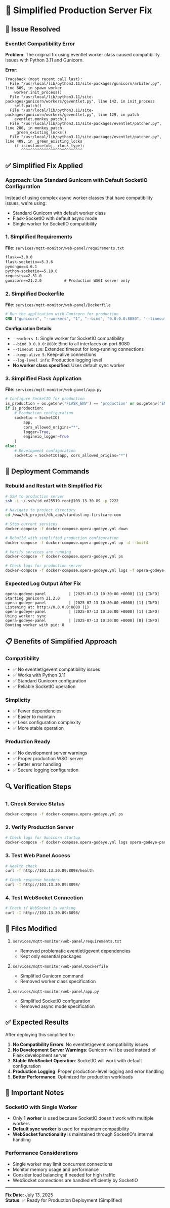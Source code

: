 # 🔧 Simplified Production Server Fix

## 🚨 Issue Resolved

### **Eventlet Compatibility Error**
**Problem**: The original fix using eventlet worker class caused compatibility issues with Python 3.11 and Gunicorn.

**Error**:
```
Traceback (most recent call last):
  File "/usr/local/lib/python3.11/site-packages/gunicorn/arbiter.py", line 609, in spawn_worker
    worker.init_process()
  File "/usr/local/lib/python3.11/site-packages/gunicorn/workers/geventlet.py", line 142, in init_process
    self.patch()
  File "/usr/local/lib/python3.11/site-packages/gunicorn/workers/geventlet.py", line 129, in patch
    eventlet.monkey_patch()
  File "/usr/local/lib/python3.11/site-packages/eventlet/patcher.py", line 280, in monkey_patch
    _green_existing_locks()
  File "/usr/local/lib/python3.11/site-packages/eventlet/patcher.py", line 409, in _green_existing_locks
    if isinstance(obj, rlock_type):
       ^^^^^^^^^^^^^^^^^^^^^^^^^^^
```

## ✅ Simplified Fix Applied

### **Approach**: Use Standard Gunicorn with Default SocketIO Configuration

Instead of using complex async worker classes that have compatibility issues, we're using:
- Standard Gunicorn with default worker class
- Flask-SocketIO with default async mode
- Single worker for SocketIO compatibility

### 1. **Simplified Requirements**
**File**: `services/mqtt-monitor/web-panel/requirements.txt`
```txt
flask==3.0.0
flask-socketio==5.3.6
pymongo==4.6.1
python-socketio==5.10.0
requests==2.31.0
gunicorn==21.2.0          # Production WSGI server only
```

### 2. **Simplified Dockerfile**
**File**: `services/mqtt-monitor/web-panel/Dockerfile`
```dockerfile
# Run the application with Gunicorn for production
CMD ["gunicorn", "--workers", "1", "--bind", "0.0.0.0:8080", "--timeout", "120", "--keep-alive", "5", "--log-level", "info", "app:app"]
```

**Configuration Details**:
- `--workers 1`: Single worker for SocketIO compatibility
- `--bind 0.0.0.0:8080`: Bind to all interfaces on port 8080
- `--timeout 120`: Extended timeout for long-running connections
- `--keep-alive 5`: Keep-alive connections
- `--log-level info`: Production logging level
- **No worker class specified**: Uses default sync worker

### 3. **Simplified Flask Application**
**File**: `services/mqtt-monitor/web-panel/app.py`
```python
# Configure SocketIO for production
is_production = os.getenv('FLASK_ENV') == 'production' or os.getenv('ENVIRONMENT') == 'production'
if is_production:
    # Production configuration
    socketio = SocketIO(
        app, 
        cors_allowed_origins="*",
        logger=True,
        engineio_logger=True
    )
else:
    # Development configuration
    socketio = SocketIO(app, cors_allowed_origins="*")
```

## 🚀 Deployment Commands

### **Rebuild and Restart with Simplified Fix**
```bash
# SSH to production server
ssh -i ~/.ssh/id_ed25519 root@103.13.30.89 -p 2222

# Navigate to project directory
cd /www/dk_project/dk_app/stardust-my-firstcare-com

# Stop current services
docker-compose -f docker-compose.opera-godeye.yml down

# Rebuild with simplified production configuration
docker-compose -f docker-compose.opera-godeye.yml up -d --build

# Verify services are running
docker-compose -f docker-compose.opera-godeye.yml ps

# Check logs for production server
docker-compose -f docker-compose.opera-godeye.yml logs -f opera-godeye-panel
```

### **Expected Log Output After Fix**
```
opera-godeye-panel          | [2025-07-13 10:30:00 +0000] [1] [INFO] Starting gunicorn 21.2.0
opera-godeye-panel          | [2025-07-13 10:30:00 +0000] [1] [INFO] Listening at: http://0.0.0.0:8080 (1)
opera-godeye-panel          | [2025-07-13 10:30:00 +0000] [1] [INFO] Using worker: sync
opera-godeye-panel          | [2025-07-13 10:30:00 +0000] [8] [INFO] Booting worker with pid: 8
```

## 📋 Benefits of Simplified Approach

### **Compatibility**
- ✅ No eventlet/gevent compatibility issues
- ✅ Works with Python 3.11
- ✅ Standard Gunicorn configuration
- ✅ Reliable SocketIO operation

### **Simplicity**
- ✅ Fewer dependencies
- ✅ Easier to maintain
- ✅ Less configuration complexity
- ✅ More stable operation

### **Production Ready**
- ✅ No development server warnings
- ✅ Proper production WSGI server
- ✅ Better error handling
- ✅ Secure logging configuration

## 🔍 Verification Steps

### 1. **Check Service Status**
```bash
docker-compose -f docker-compose.opera-godeye.yml ps
```

### 2. **Verify Production Server**
```bash
# Check logs for Gunicorn startup
docker-compose -f docker-compose.opera-godeye.yml logs opera-godeye-panel | grep gunicorn
```

### 3. **Test Web Panel Access**
```bash
# Health check
curl -f http://103.13.30.89:8098/health

# Check response headers
curl -I http://103.13.30.89:8098/
```

### 4. **Test WebSocket Connection**
```bash
# Check if WebSocket is working
curl -I http://103.13.30.89:8098/
```

## 📝 Files Modified

1. `services/mqtt-monitor/web-panel/requirements.txt`
   - Removed problematic eventlet/gevent dependencies
   - Kept only essential packages

2. `services/mqtt-monitor/web-panel/Dockerfile`
   - Simplified Gunicorn command
   - Removed worker class specification

3. `services/mqtt-monitor/web-panel/app.py`
   - Simplified SocketIO configuration
   - Removed async mode specification

## ✅ Expected Results

After deploying this simplified fix:

1. **No Compatibility Errors**: No eventlet/gevent compatibility issues
2. **No Development Server Warnings**: Gunicorn will be used instead of Flask development server
3. **Stable WebSocket Operation**: SocketIO will work with default configuration
4. **Production Logging**: Proper production-level logging and error handling
5. **Better Performance**: Optimized for production workloads

## 🚨 Important Notes

### **SocketIO with Single Worker**
- Only **1 worker** is used because SocketIO doesn't work with multiple workers
- **Default sync worker** is used for maximum compatibility
- **WebSocket functionality** is maintained through SocketIO's internal handling

### **Performance Considerations**
- Single worker may limit concurrent connections
- Monitor memory usage and performance
- Consider load balancing if needed for high traffic
- WebSocket connections are handled efficiently by SocketIO

---
**Fix Date**: July 13, 2025  
**Status**: ✅ Ready for Production Deployment (Simplified) 